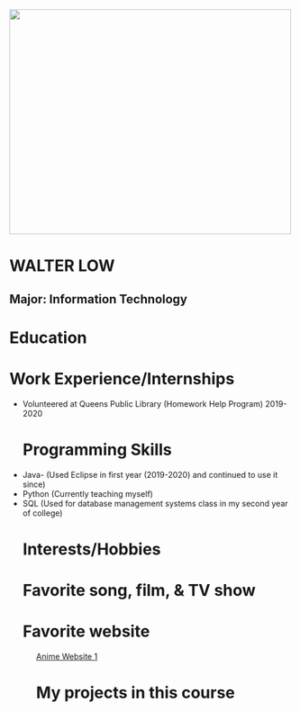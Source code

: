 <!DOCTYPE html>
<html>
<head>
  <img src = "/downloads/img_2188.jpg" width = "500" height = "400">
  <h1> WALTER LOW </h1>
  <h2> Major: Information Technology </h2>
</head>
<body>
  <h1> Education </h1>
  
  <h1> Work Experience/Internships </h1>
  <ul> 
    <li> Volunteered at Queens Public Library (Homework Help Program) 2019-2020 </li>
  
  <h1> Programming Skills </h1>
    <li> Java- (Used Eclipse in first year (2019-2020) and continued to use it since) </li>
    <li> Python (Currently teaching myself) </li>
    <li> SQL (Used for database management systems class in my second year of college) </li>   
    
  <h1> Interests/Hobbies </h1> 
    
  <h1> Favorite song, film, & TV show </h1>
    
  <h1> Favorite website </h1>
  <ol>
    <a href = "https://www2.kickassanime.ro/"> Anime Website 1 </a>
    
  <h1> My projects in this course </h1>
    
</body>  
</html>  
